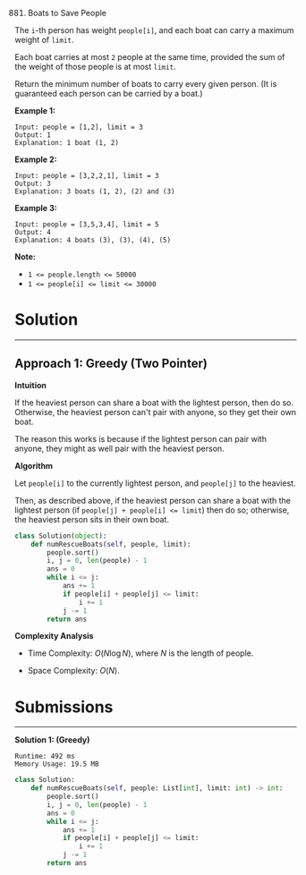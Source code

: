 881. Boats to Save People

The `i`-th person has weight `people[i]`, and each boat can carry a maximum weight of `limit`.

Each boat carries at most `2` people at the same time, provided the sum of the weight of those people is at most `limit`.

Return the minimum number of boats to carry every given person.  (It is guaranteed each person can be carried by a boat.)

 

**Example 1:**
```
Input: people = [1,2], limit = 3
Output: 1
Explanation: 1 boat (1, 2)
```

**Example 2:**
```
Input: people = [3,2,2,1], limit = 3
Output: 3
Explanation: 3 boats (1, 2), (2) and (3)
```

**Example 3:**
```
Input: people = [3,5,3,4], limit = 5
Output: 4
Explanation: 4 boats (3), (3), (4), (5)
```

**Note:**

* `1 <= people.length <= 50000`
* `1 <= people[i] <= limit <= 30000`

# Solution
---
## Approach 1: Greedy (Two Pointer)
**Intuition**

If the heaviest person can share a boat with the lightest person, then do so. Otherwise, the heaviest person can't pair with anyone, so they get their own boat.

The reason this works is because if the lightest person can pair with anyone, they might as well pair with the heaviest person.

**Algorithm**

Let `people[i]` to the currently lightest person, and `people[j]` to the heaviest.

Then, as described above, if the heaviest person can share a boat with the lightest person (if `people[j] + people[i] <= limit`) then do so; otherwise, the heaviest person sits in their own boat.

```python
class Solution(object):
    def numRescueBoats(self, people, limit):
        people.sort()
        i, j = 0, len(people) - 1
        ans = 0
        while i <= j:
            ans += 1
            if people[i] + people[j] <= limit:
                i += 1
            j -= 1
        return ans
```

**Complexity Analysis**

* Time Complexity: $O(N \log N)$, where $N$ is the length of people.

* Space Complexity: $O(N)$.

# Submissions
---
**Solution 1: (Greedy)**
```
Runtime: 492 ms
Memory Usage: 19.5 MB
```
```python
class Solution:
    def numRescueBoats(self, people: List[int], limit: int) -> int:
        people.sort()
        i, j = 0, len(people) - 1
        ans = 0
        while i <= j:
            ans += 1
            if people[i] + people[j] <= limit:
                i += 1
            j -= 1
        return ans
```
